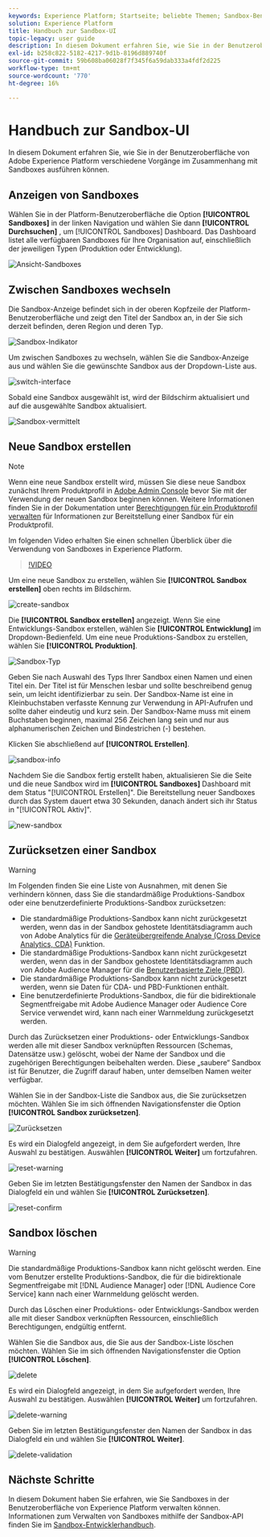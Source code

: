```yaml
---
keywords: Experience Platform; Startseite; beliebte Themen; Sandbox-Benutzerhandbuch; Sandbox-Handbuch
solution: Experience Platform
title: Handbuch zur Sandbox-UI
topic-legacy: user guide
description: In diesem Dokument erfahren Sie, wie Sie in der Benutzeroberfläche von Adobe Experience Platform verschiedene Vorgänge im Zusammenhang mit Sandboxes ausführen können.
exl-id: b258c822-5182-4217-9d1b-8196d889740f
source-git-commit: 59b608ba06028f7f345f6a59dab333a4fdf2d225
workflow-type: tm+mt
source-wordcount: '770'
ht-degree: 16%

---
```


# Handbuch zur Sandbox-UI

In diesem Dokument erfahren Sie, wie Sie in der Benutzeroberfläche von Adobe Experience Platform verschiedene Vorgänge im Zusammenhang mit Sandboxes ausführen können.

## Anzeigen von Sandboxes

Wählen Sie in der Platform-Benutzeroberfläche die Option **[!UICONTROL Sandboxes]** in der linken Navigation und wählen Sie dann **[!UICONTROL Durchsuchen]** , um [!UICONTROL Sandboxes] Dashboard. Das Dashboard listet alle verfügbaren Sandboxes für Ihre Organisation auf, einschließlich der jeweiligen Typen (Produktion oder Entwicklung).

![Ansicht-Sandboxes](../images/ui/view-sandboxes.png)

## Zwischen Sandboxes wechseln

Die Sandbox-Anzeige befindet sich in der oberen Kopfzeile der Platform-Benutzeroberfläche und zeigt den Titel der Sandbox an, in der Sie sich derzeit befinden, deren Region und deren Typ.

![Sandbox-Indikator](../images/ui/sandbox-indicator.png)

Um zwischen Sandboxes zu wechseln, wählen Sie die Sandbox-Anzeige aus und wählen Sie die gewünschte Sandbox aus der Dropdown-Liste aus.

![switch-interface](../images/ui/switcher-interface.png)

Sobald eine Sandbox ausgewählt ist, wird der Bildschirm aktualisiert und auf die ausgewählte Sandbox aktualisiert.

![Sandbox-vermittelt](../images/ui/sandbox-switched.png)

## Neue Sandbox erstellen

>[!NOTE]
>
>Wenn eine neue Sandbox erstellt wird, müssen Sie diese neue Sandbox zunächst Ihrem Produktprofil in [Adobe Admin Console](https://adminconsole.adobe.com/) bevor Sie mit der Verwendung der neuen Sandbox beginnen können. Weitere Informationen finden Sie in der Dokumentation unter [Berechtigungen für ein Produktprofil verwalten](../../access-control/ui/permissions.md) für Informationen zur Bereitstellung einer Sandbox für ein Produktprofil.

Im folgenden Video erhalten Sie einen schnellen Überblick über die Verwendung von Sandboxes in Experience Platform.

>[!VIDEO](https://video.tv.adobe.com/v/29838/?quality=12&learn=on)

Um eine neue Sandbox zu erstellen, wählen Sie **[!UICONTROL Sandbox erstellen]** oben rechts im Bildschirm.

![create-sandbox](../images/ui/create-sandbox.png)

Die **[!UICONTROL Sandbox erstellen]** angezeigt. Wenn Sie eine Entwicklungs-Sandbox erstellen, wählen Sie **[!UICONTROL Entwicklung]** im Dropdown-Bedienfeld. Um eine neue Produktions-Sandbox zu erstellen, wählen Sie **[!UICONTROL Produktion]**.

![Sandbox-Typ](../images/ui/sandbox-type.png)

Geben Sie nach Auswahl des Typs Ihrer Sandbox einen Namen und einen Titel ein. Der Titel ist für Menschen lesbar und sollte beschreibend genug sein, um leicht identifizierbar zu sein. Der Sandbox-Name ist eine in Kleinbuchstaben verfasste Kennung zur Verwendung in API-Aufrufen und sollte daher eindeutig und kurz sein. Der Sandbox-Name muss mit einem Buchstaben beginnen, maximal 256 Zeichen lang sein und nur aus alphanumerischen Zeichen und Bindestrichen (-) bestehen.

Klicken Sie abschließend auf **[!UICONTROL Erstellen]**.

![sandbox-info](../images/ui/sandbox-info.png)

Nachdem Sie die Sandbox fertig erstellt haben, aktualisieren Sie die Seite und die neue Sandbox wird im **[!UICONTROL Sandboxes]** Dashboard mit dem Status &quot;[!UICONTROL Erstellen]&quot;. Die Bereitstellung neuer Sandboxes durch das System dauert etwa 30 Sekunden, danach ändert sich ihr Status in &quot;[!UICONTROL Aktiv]&quot;.

![new-sandbox](../images/ui/new-sandbox.png)

## Zurücksetzen einer Sandbox

>[!WARNING]
>
>Im Folgenden finden Sie eine Liste von Ausnahmen, mit denen Sie verhindern können, dass Sie die standardmäßige Produktions-Sandbox oder eine benutzerdefinierte Produktions-Sandbox zurücksetzen: <ul><li>Die standardmäßige Produktions-Sandbox kann nicht zurückgesetzt werden, wenn das in der Sandbox gehostete Identitätsdiagramm auch von Adobe Analytics für die [Geräteübergreifende Analyse (Cross Device Analytics, CDA)](https://experienceleague.adobe.com/docs/analytics/components/cda/overview.html?lang=de) Funktion.</li><li>Die standardmäßige Produktions-Sandbox kann nicht zurückgesetzt werden, wenn das in der Sandbox gehostete Identitätsdiagramm auch von Adobe Audience Manager für die [Benutzerbasierte Ziele (PBD)](https://experienceleague.adobe.com/docs/audience-manager/user-guide/features/destinations/people-based/people-based-destinations-overview.html?lang=de).</li><li>Die standardmäßige Produktions-Sandbox kann nicht zurückgesetzt werden, wenn sie Daten für CDA- und PBD-Funktionen enthält.</li><li>Eine benutzerdefinierte Produktions-Sandbox, die für die bidirektionale Segmentfreigabe mit Adobe Audience Manager oder Audience Core Service verwendet wird, kann nach einer Warnmeldung zurückgesetzt werden.</li></ul>

Durch das Zurücksetzen einer Produktions- oder Entwicklungs-Sandbox werden alle mit dieser Sandbox verknüpften Ressourcen (Schemas, Datensätze usw.) gelöscht, wobei der Name der Sandbox und die zugehörigen Berechtigungen beibehalten werden. Diese „saubere“ Sandbox ist für Benutzer, die Zugriff darauf haben, unter demselben Namen weiter verfügbar.

Wählen Sie in der Sandbox-Liste die Sandbox aus, die Sie zurücksetzen möchten. Wählen Sie im sich öffnenden Navigationsfenster die Option **[!UICONTROL Sandbox zurücksetzen]**.

![Zurücksetzen](../images/ui/reset.png)

Es wird ein Dialogfeld angezeigt, in dem Sie aufgefordert werden, Ihre Auswahl zu bestätigen. Auswählen **[!UICONTROL Weiter]** um fortzufahren.

![reset-warning](../images/ui/reset-warning.png)

Geben Sie im letzten Bestätigungsfenster den Namen der Sandbox in das Dialogfeld ein und wählen Sie **[!UICONTROL Zurücksetzen]**.

![reset-confirm](../images/ui/reset-confirm.png)

## Sandbox löschen

>[!WARNING]
>
>Die standardmäßige Produktions-Sandbox kann nicht gelöscht werden. Eine vom Benutzer erstellte Produktions-Sandbox, die für die bidirektionale Segmentfreigabe mit [!DNL Audience Manager] oder [!DNL Audience Core Service] kann nach einer Warnmeldung gelöscht werden.

Durch das Löschen einer Produktions- oder Entwicklungs-Sandbox werden alle mit dieser Sandbox verknüpften Ressourcen, einschließlich Berechtigungen, endgültig entfernt.

Wählen Sie die Sandbox aus, die Sie aus der Sandbox-Liste löschen möchten. Wählen Sie im sich öffnenden Navigationsfenster die Option **[!UICONTROL Löschen]**.

![delete](../images/ui/delete.png)

Es wird ein Dialogfeld angezeigt, in dem Sie aufgefordert werden, Ihre Auswahl zu bestätigen. Auswählen **[!UICONTROL Weiter]** um fortzufahren.

![delete-warning](../images/ui/delete-warning.png)

Geben Sie im letzten Bestätigungsfenster den Namen der Sandbox in das Dialogfeld ein und wählen Sie  **[!UICONTROL Weiter]**.

![delete-validation](../images/ui/delete-confirm.png)

## Nächste Schritte

In diesem Dokument haben Sie erfahren, wie Sie Sandboxes in der Benutzeroberfläche von Experience Platform verwalten können. Informationen zum Verwalten von Sandboxes mithilfe der Sandbox-API finden Sie im [Sandbox-Entwicklerhandbuch](../api/getting-started.md).
